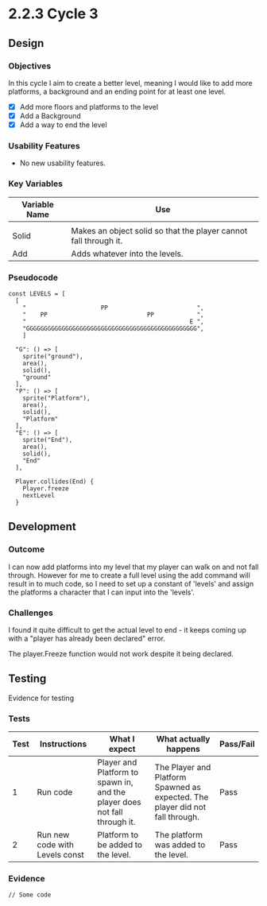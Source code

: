 # 2.2.3 Cycle 3

## Design

### Objectives

In this cycle I aim to create a better level, meaning I would like to add more platforms, a background and an ending point for at least one level.

* [x] Add more floors and platforms to the level
* [x] Add a Background
* [x] Add a way to end the level

### Usability Features

* No new usability features.

### Key Variables

| Variable Name | Use                                                              |
| ------------- | ---------------------------------------------------------------- |
|               |                                                                  |
| Solid         | Makes an object solid so that the player cannot fall through it. |
| Add           | Adds whatever into the levels.                                   |

### Pseudocode

```
const LEVELS = [
  [
    "                     PP                         ",
    "    PP                            PP            ",
    "                                              E ",
    "GGGGGGGGGGGGGGGGGGGGGGGGGGGGGGGGGGGGGGGGGGGGGGGG",
    ]
    
  "G": () => [
    sprite("ground"),
    area(),
    solid(),
    "ground"
  ],
  "P": () => [
    sprite("Platform"),
    area(),
    solid(),
    "Platform"
  ],
  "E": () => [
    sprite("End"),
    area(),
    solid(),
    "End"
  ],
  
  Player.collides(End) {
    Player.freeze
    nextLevel
  }
```

## Development

### Outcome

I can now add platforms into my level that my player can walk on and not fall through. However for me to create a full level using the add command will result in to much code, so I need to set up a constant of 'levels' and assign the platforms a character that I can input into the 'levels'.

### Challenges

I found it quite difficult to get the actual level to end - it keeps coming up with a "player has already been declared" error.

The player.Freeze function would not work despite it being declared.

## Testing

Evidence for testing

### Tests

| Test | Instructions                   | What I expect                                                             | What actually happens                                                         | Pass/Fail |
| ---- | ------------------------------ | ------------------------------------------------------------------------- | ----------------------------------------------------------------------------- | --------- |
| 1    | Run code                       | Player and Platform to spawn in, and the player does not fall through it. | The Player and Platform Spawned as expected. The player did not fall through. | Pass      |
| 2    | Run new code with Levels const | Platform to be added to the level.                                        | The platform was added to the level.                                          | Pass      |

### Evidence

```
// Some code
```
